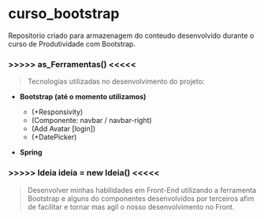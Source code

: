 # curso_bootstrap
Repositorio criado para armazenagem do conteudo desenvolvido durante o curso de Produtividade com Bootstrap.

###	>>>>> as_Ferramentas() <<<<<
>Tecnologias utilizadas no desenvolvimento do projeto:               
*  **Bootstrap (até o momento utilizamos)**
	*   (+Responsivity)
    *   (Componente: navbar / navbar-right)
    *   (Add Avatar [login])
    *   (+DatePicker)                       
       

* **Spring**


### >>>>> Ideia ideia = new Ideia() <<<<<

>Desenvolver minhas habilidades em Front-End utilizando a ferramenta Bootstrap e alguns do componentes
desenvolvidos por terceiros afim de facilitar e tornar mas agil o nosso desenvolvimento no Front.
